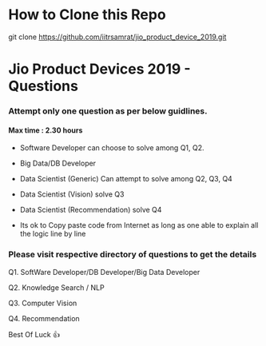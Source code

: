 # How to Clone this Repo

git clone https://github.com/iitrsamrat/jio_product_device_2019.git


# Jio Product Devices 2019 - Questions

### Attempt only one question as per below guidlines. 
#### Max time : 2.30 hours

- Software Developer can choose to solve among Q1, Q2.
- Big Data/DB Developer
- Data Scientist (Generic) Can attempt to solve among Q2, Q3, Q4
- Data Scientist (Vision) solve Q3 
- Data Scientist (Recommendation) solve Q4 

- Its ok to Copy paste code from Internet as long as one able to explain all the logic line by line


### Please visit respective directory of questions to get the details

Q1. SoftWare Developer/DB Developer/Big Data Developer
 

Q2. Knowledge Search / NLP
 

  
Q3. Computer Vision
 

Q4. Recommendation
    
 
Best Of Luck :+1: 
    
